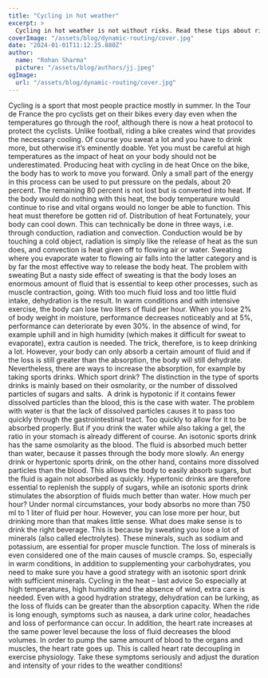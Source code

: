 ```yaml
---
title: "Cycling in hot weather"
excerpt: >
  Cycling in hot weather is not without risks. Read these tips about riding your bike in hot weather before you get on your bike!
coverImage: "/assets/blog/dynamic-routing/cover.jpg"
date: "2024-01-01T11:12:25.880Z"
author:
  name: "Rohan Sharma"
  picture: "/assets/blog/authors/jj.jpeg"
ogImage:
  url: "/assets/blog/dynamic-routing/cover.jpg"
---
```


Cycling is a sport that most people practice mostly in summer. In the Tour de France the pro cyclists get on their bikes every day even when the temperatures go through the roof, although there is now a heat protocol to protect the cyclists. Unlike football, riding a bike creates wind that provides the necessary cooling. Of course you sweat a lot and you have to drink more, but otherwise it’s eminently doable. Yet you must be careful at high temperatures as the impact of heat on your body should not be underestimated.
Producing heat with cycling in de heat
Once on the bike, the body has to work to move you forward. Only a small part of the energy in this process can be used to put pressure on the pedals, about 20 percent. The remaining 80 percent is not lost but is converted into heat. If the body would do nothing with this heat, the body temperature would continue to rise and vital organs would no longer be able to function. This heat must therefore be gotten rid of.
Distribution of heat
Fortunately, your body can cool down. This can technically be done in three ways, i.e. through conduction, radiation and convection. Conduction would be by touching a cold object, radiation is simply like the release of heat as the sun does, and convection is heat given off to flowing air or water. Sweating where you evaporate water to flowing air falls into the latter category and is by far the most effective way to release the body heat.
The problem with sweating
But a nasty side effect of sweating is that the body loses an enormous amount of fluid that is essential to keep other processes, such as muscle contraction, going. With too much fluid loss and too little fluid intake, dehydration is the result. In warm conditions and with intensive exercise, the body can lose two liters of fluid per hour. When you lose 2% of body weight in moisture, performance decreases noticeably and at 5%, performance can deteriorate by even 30%. In the absence of wind, for example uphill and in high humidity (which makes it difficult for sweat to evaporate), extra caution is needed. The trick, therefore, is to keep drinking a lot. However, your body can only absorb a certain amount of fluid and if the loss is still greater than the absorption, the body will still dehydrate. Nevertheless, there are ways to increase the absorption, for example by taking sports drinks.
Which sport drink?
The distinction in the type of sports drinks is mainly based on their osmolarity, or the number of dissolved particles of sugars and salts.  A drink is hypotonic if it contains fewer dissolved particles than the blood, this is the case with water. The problem with water is that the lack of dissolved particles causes it to pass too quickly through the gastrointestinal tract. Too quickly to allow for it to be absorbed properly. But if you drink the water while also taking a gel, the ratio in your stomach is already different of course. An isotonic sports drink has the same osmolarity as the blood. The fluid is absorbed much better than water, because it passes through the body more slowly. An energy drink or hypertonic sports drink, on the other hand, contains more dissolved particles than the blood. This allows the body to easily absorb sugars, but the fluid is again not absorbed as quickly. Hypertonic drinks are therefore essential to replenish the supply of sugars, while an isotonic sports drink stimulates the absorption of fluids much better than water.
How much per hour?
Under normal circumstances, your body absorbs no more than 750 ml to 1 liter of fluid per hour. However, you can lose more per hour, but drinking more than that makes little sense. What does make sense is to drink the right beverage. This is because by sweating you lose a lot of minerals (also called electrolytes). These minerals, such as sodium and potassium, are essential for proper muscle function. The loss of minerals is even considered one of the main causes of muscle cramps. So, especially in warm conditions, in addition to supplementing your carbohydrates, you need to make sure you have a good strategy with an isotonic sport drink with sufficient minerals.
Cycling in the heat – last advice
So especially at high temperatures, high humidity and the absence of wind, extra care is needed. Even with a good hydration strategy, dehydration can be lurking, as the loss of fluids can be greater than the absorption capacity. When the ride is long enough, symptoms such as nausea, a dark urine color, headaches and loss of performance can occur. In addition, the heart rate increases at the same power level because the loss of fluid decreases the blood volumes. In order to pump the same amount of blood to the organs and muscles, the heart rate goes up. This is called heart rate decoupling in exercise physiology. Take these symptoms seriously and adjust the duration and intensity of your rides to the weather conditions!